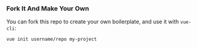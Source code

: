 

### Fork It And Make Your Own

You can fork this repo to create your own boilerplate, and use it with `vue-cli`:

``` bash
vue init username/repo my-project
```
